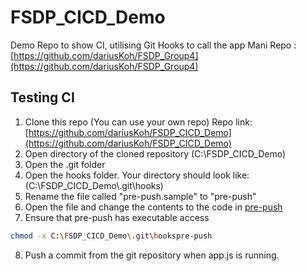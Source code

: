 # FSDP_CICD_Demo

Demo Repo to show CI, utilising Git Hooks to call the app
Mani Repo : [https://github.com/dariusKoh/FSDP_Group4](https://github.com/dariusKoh/FSDP_Group4)

## Testing CI

1. Clone this repo (You can use your own repo)
   Repo link: [https://github.com/dariusKoh/FSDP_CICD_Demo](https://github.com/dariusKoh/FSDP_CICD_Demo)
2. Open directory of the cloned repository (C:\FSDP_CICD_Demo)
3. Open the .git folder
4. Open the hooks folder. Your directory should look like: (C:\FSDP_CICD_Demo\\.git\hooks)
5. Rename the file called "pre-push.sample" to "pre-push"
6. Open the file and change the contents to the code in [pre-push](./pre-push)
7. Ensure that pre-push has executable access

```bash
chmod -x C:\FSDP_CICD_Demo\.git\hookspre-push
```

8. Push a commit from the git repository when app.js is running.
